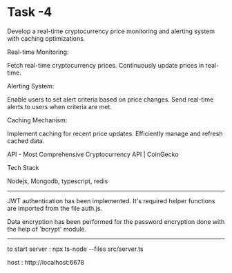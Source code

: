 # Task -4 

Develop a real-time cryptocurrency price monitoring and alerting system with caching optimizations.


Real-time Monitoring:

Fetch real-time cryptocurrency prices.
Continuously update prices in real-time.

Alerting System:

Enable users to set alert criteria based on price changes.
Send real-time alerts to users when criteria are met.


Caching Mechanism:

Implement caching for recent price updates.
Efficiently manage and refresh cached data.


API - Most Comprehensive Cryptocurrency API | CoinGecko


Tech Stack

Nodejs, Mongodb, typescript, redis



------------------------------------------------------------------

JWT authentication has been implemented. It's required helper functions are imported from the file auth.js.

Data encryption has been performed for the password encryption done with the help of 'bcrypt' module.

------------------------------------------------------------------

to start server : npx ts-node --files src/server.ts

host : http://localhost:6678